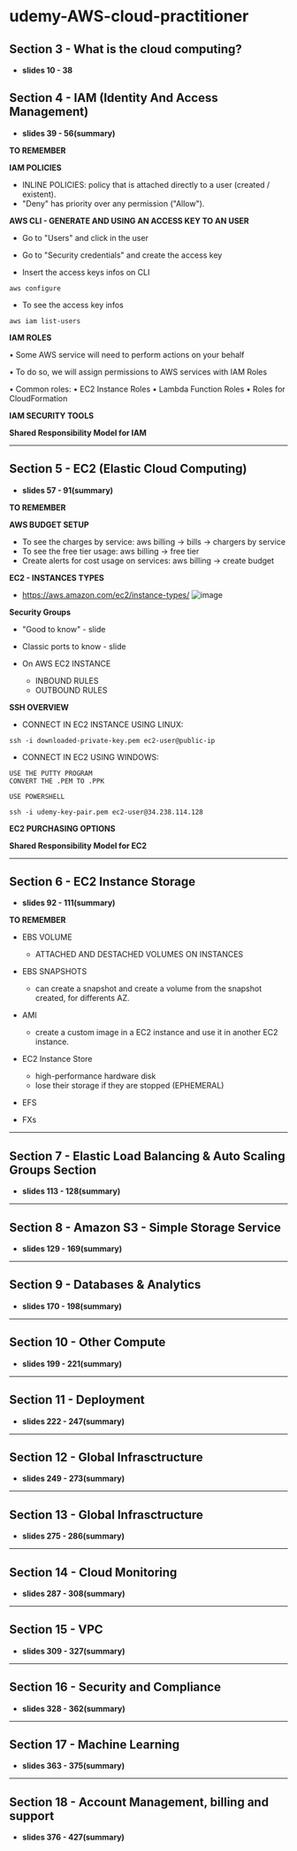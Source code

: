 # udemy-AWS-cloud-practitioner

## Section 3 - What is the cloud computing?

- **slides 10 - 38**

## Section 4 - IAM (Identity And Access Management)

- **slides 39 - 56(summary)**

**TO REMEMBER**

**IAM POLICIES**
  - INLINE POLICIES: policy that is attached directly to a user (created / existent).
  - "Deny" has priority over any permission ("Allow").

**AWS CLI - GENERATE AND USING AN ACCESS KEY TO AN USER**

- Go to "Users" and click in the user

- Go to "Security credentials" and create the access key

- Insert the access keys infos on CLI

```aws configure```

- To see the access key infos

```aws iam list-users```

**IAM ROLES**

• Some AWS service will need to perform actions on your behalf

• To do so, we will assign permissions to AWS services with IAM Roles

• Common roles: • EC2 Instance Roles • Lambda Function Roles • Roles for CloudFormation

**IAM SECURITY TOOLS**

**Shared Responsibility Model for IAM**

---

## Section 5 - EC2 (Elastic Cloud Computing)

- **slides 57 - 91(summary)**

**TO REMEMBER**

**AWS BUDGET SETUP**

- To see the charges by service: aws billing -> bills -> chargers by service
- To see the free tier usage: aws billing -> free tier
- Create alerts for cost usage on services: aws billing -> create budget

**EC2 - INSTANCES TYPES**

- https://aws.amazon.com/ec2/instance-types/
![image](https://github.com/brunadelmourosilva/udemy-AWS-cloud-practitioner/assets/61791877/a5647ed3-54f2-42fd-b34e-afae960cdbe7)

**Security Groups**

- "Good to know" - slide
- Classic ports to know - slide

- On AWS EC2 INSTANCE
  - INBOUND RULES
  - OUTBOUND RULES

**SSH OVERVIEW**

- CONNECT IN EC2 INSTANCE USING LINUX: 

```
ssh -i downloaded-private-key.pem ec2-user@public-ip
```

- CONNECT IN EC2 USING WINDOWS:

```
USE THE PUTTY PROGRAM
CONVERT THE .PEM TO .PPK
```

```
USE POWERSHELL

ssh -i udemy-key-pair.pem ec2-user@34.238.114.128

```

**EC2 PURCHASING OPTIONS**

**Shared Responsibility Model for EC2**

---

## Section 6 - EC2 Instance Storage

- **slides 92 - 111(summary)**

**TO REMEMBER**

- EBS VOLUME
  - ATTACHED AND DESTACHED VOLUMES ON INSTANCES 

- EBS SNAPSHOTS
  - can create a snapshot and create a volume from the snapshot created, for differents AZ. 

- AMI
  - create a custom image in a EC2 instance and use it in another EC2 instance.

- EC2 Instance Store
  - high-performance hardware disk
  - lose their storage if they are stopped (EPHEMERAL) 

- EFS

- FXs

--- 

## Section 7 - Elastic Load Balancing & Auto Scaling Groups Section

- **slides 113 - 128(summary)**

---

## Section 8 - Amazon S3 - Simple Storage Service

- **slides 129 - 169(summary)**

---

## Section 9 - Databases & Analytics

- **slides 170 - 198(summary)**

---

## Section 10 - Other Compute

- **slides 199 - 221(summary)**

---

## Section 11 - Deployment

- **slides 222 - 247(summary)**

---

## Section 12 - Global Infrasctructure

- **slides 249 - 273(summary)**

---

## Section 13 - Global Infrasctructure

- **slides 275 - 286(summary)**

---

## Section 14 - Cloud Monitoring

- **slides 287 - 308(summary)**

---

## Section 15 - VPC

- **slides 309 - 327(summary)**

---

## Section 16 - Security and Compliance

- **slides 328 - 362(summary)**

---

## Section 17 - Machine Learning

- **slides 363 - 375(summary)**

---

## Section 18 - Account Management, billing and support

- **slides 376 - 427(summary)**
